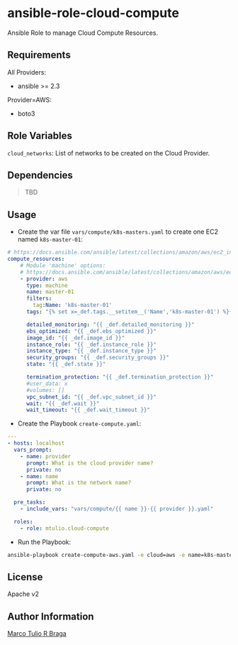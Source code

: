 # ansible-role-cloud-compute

Ansible Role to manage Cloud Compute Resources.


Requirements
------------

All Providers:

* ansible >= 2.3

Provider=AWS:

* boto3


Role Variables
--------------

`cloud_networks`: List of networks to be created on the Cloud Provider.

Dependencies
------------

> TBD

Usage
-----

- Create the var file `vars/compute/k8s-masters.yaml` to create one EC2 named `k8s-master-01`:
```yaml
# https://docs.ansible.com/ansible/latest/collections/amazon/aws/ec2_instance_module.html
compute_resources:
    # Module 'machine' options:
    # https://docs.ansible.com/ansible/latest/collections/amazon/aws/ec2_instance_module.html
    - provider: aws
      type: machine
      name: master-01
      filters:
        tag:Name: 'k8s-master-01'
      tags: "{% set x=_def.tags.__setitem__('Name','k8s-master-01') %}{{ _def.tags }}"

      detailed_monitoring: "{{ _def.detailed_monitoring }}"
      ebs_optimized: "{{ _def.ebs_optimized }}"
      image_id: "{{ _def.image_id }}"
      instance_role: "{{ _def.instance_role }}"
      instance_type: "{{ _def.instance_type }}"
      security_groups: "{{ _def.security_groups }}"
      state: "{{ _def.state }}"

      termination_protection: "{{ _def.termination_protection }}"
      #user_data: x
      #volumes: []
      vpc_subnet_id: "{{ _def.vpc_subnet_id }}"
      wait: "{{ _def.wait }}"
      wait_timeout: "{{ _def.wait_timeout }}"

```

- Create the Playbook `create-compute.yaml`:
```yaml
---
- hosts: localhost
  vars_prompt:
    - name: provider
      prompt: What is the cloud provider name?
      private: no
    - name: name
      prompt: What is the network name?
      private: no

  pre_tasks:
    - include_vars: "vars/compute/{{ name }}-{{ provider }}.yaml"

  roles:
    - role: mtulio.cloud-compute
```

- Run the Playbook:

```bash
ansible-playbook create-compute-aws.yaml -e cloud=aws -e name=k8s-masters
```

License
-------

Apache v2

Author Information
------------------

[Marco Tulio R Braga](https://github.com/mtulio)
